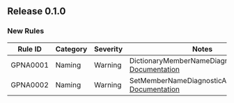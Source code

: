 ﻿## Release 0.1.0

### New Rules

Rule ID | Category | Severity | Notes
--------|----------|----------|-------
GPNA0001 | Naming | Warning | DictionaryMemberNameDiagnosticAnalyzer, [Documentation](https://github.com/gpetrou/GP.NamingAnalyzers/tree/main/docs/GPNA0001.md)
GPNA0002 | Naming | Warning | SetMemberNameDiagnosticAnalyzer, [Documentation](https://github.com/gpetrou/GP.NamingAnalyzers/tree/main/docs/GPNA0002.md)
